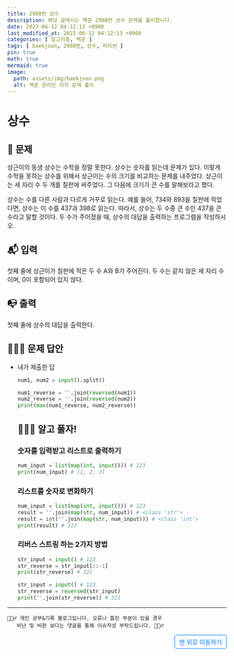 ```yaml
---
title: 2908번 상수
description: 해당 글에서는 백준 2908번 상수 문제를 풀이합니다.
date: 2023-06-12 04:12:13 +0900
last_modified_at: 2023-06-12 04:12:13 +0900
categories: [ 알고리즘, 백준 ]
tags: [ baekjoon, 2908번, 상수, 파이썬 ]
pin: true
math: true
mermaid: true
image:
  path: assets/img/baekjoon.png
  alt: 백준 온라인 저지 문제 풀이
---
```

    
# 상수
## 📃 문제
상근이의 동생 상수는 수학을 정말 못한다. 상수는 숫자를 읽는데 문제가 있다. 이렇게 수학을 못하는 상수를 위해서 상근이는 수의 크기를 비교하는 문제를 내주었다. 상근이는 세 자리 수 두 개를 칠판에 써주었다. 그 다음에 크기가 큰 수를 말해보라고 했다.

상수는 수를 다른 사람과 다르게 거꾸로 읽는다. 예를 들어, 734와 893을 칠판에 적었다면, 상수는 이 수를 437과 398로 읽는다. 따라서, 상수는 두 수중 큰 수인 437을 큰 수라고 말할 것이다.
두 수가 주어졌을 때, 상수의 대답을 출력하는 프로그램을 작성하시오.

## 📬 입력
첫째 줄에 상근이가 칠판에 적은 두 수 A와 B가 주어진다. 두 수는 같지 않은 세 자리 수이며, 0이 포함되어 있지 않다.

## 📭 출력
첫째 줄에 상수의 대답을 출력한다.

## 🙆🏻‍♂️ 문제 답안

- 내가 제출한 답
    ```python
    num1, num2 = input().split()

    num1_reverse = ''.join(reversed(num1))
    num2_reverse = ''.join(reversed(num2))
    print(max(num1_reverse, num2_reverse))
    ```

  ## 💁🏻‍♂️ 알고 풀자!

  ### 숫자를 입력받고 리스트로 출력하기
  ```python
  num_input = list(map(int, input())) # 123
  print(num_input) # [1, 2, 3]
  ```
  ### 리스트를 숫자로 변화하기
  ```python
  num_input = list(map(int, input())) # 123
  result = ''.join(map(str, num_input)) # <class 'str'>
  result = int(''.join(map(str, num_input))) # <class 'int'>
  print(result) # 123
  ```
  ### 리버스 스트링 하는 2가지 방법
  ```python
  str_input = input() # 123
  str_reverse = str_input[::-1]
  print(str_reverse) # 321
  ```
  ```python
  str_input = input() # 123
  str_reverse = reversed(str_input)
  print(''.join(str_reverse)) # 321
  ```

***

    🙋🏻‍♂️ 개인 공부&기록 블로그입니다. 오류나 틀린 부분이 있을 경우 
       비난 및 비판 보다는 댓글을 통해 이슈작성 부탁드립니다. 🙋🏻‍♂️

<a href="#" style="display: inline-block; padding: 5px 10px; color: #007bff; text-decoration: none; border: 0.5px solid #007bff; border-radius: 5px; float: right;">맨 위로 이동하기</a>